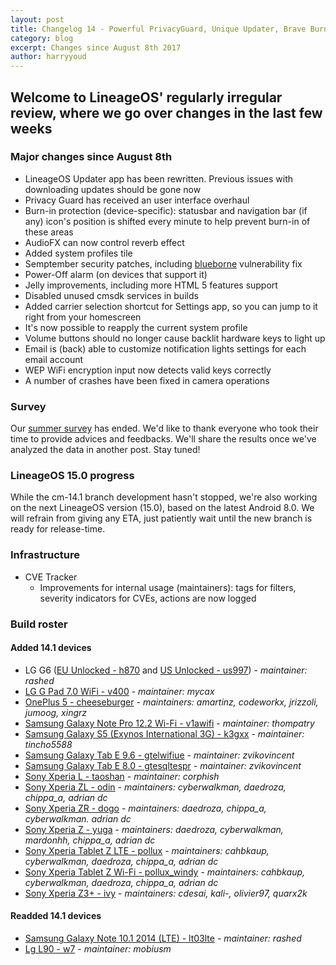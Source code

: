 ```yaml
---
layout: post
title: Changelog 14 - Powerful PrivacyGuard, Unique Updater, Brave Burn-in protection and Awesome AudioFX
category: blog
excerpt: Changes since August 8th 2017
author: harryyoud
---
```


## Welcome to LineageOS' regularly irregular review, where we go over changes in the last few weeks

### Major changes since August 8th

* LineageOS Updater app has been rewritten. Previous issues with downloading updates should be gone now
* Privacy Guard has received an user interface overhaul
* Burn-in protection (device-specific): statusbar and navigation bar (if any) icon's position is shifted every minute to help prevent burn-in of these areas
* AudioFX can now control reverb effect
* Added system profiles tile
* Semptember security patches, including [blueborne](https://www.armis.com/blueborne/) vulnerability fix
* Power-Off alarm (on devices that support it)
* Jelly improvements, including more HTML 5 features support
* Disabled unused cmsdk services in builds
* Added carrier selection shortcut for Settings app, so you can jump to it right from your homescreen
* It's now possible to reapply the current system profile
* Volume buttons should no longer cause backlit hardware keys to light up
* Email is (back) able to customize notification lights settings for each email account
* WEP WiFi encryption input now detects valid keys correctly
* A number of crashes have been fixed in camera operations

### Survey

Our [summer survey](https://www.lineageos.org/Summer-Survey/) has ended. We'd like to thank everyone who took their time to provide advices and feedbacks. We'll share the results once we've analyzed the data in another post. Stay tuned!

### LineageOS 15.0 progress

While the cm-14.1 branch development hasn't stopped, we're also working on the next LineageOS version (15.0), based on the latest Android 8.0. We will refrain from giving any ETA, just patiently wait until the new branch is ready for release-time.

### Infrastructure

* CVE Tracker
  * Improvements for internal usage (maintainers): tags for filters, severity indicators for CVEs, actions are now logged

### Build roster

#### Added 14.1 devices

* LG G6 ([EU Unlocked - h870](https://wiki.lineageos.org/devices/h870) and [US Unlocked - us997](https://wiki.lineageos.org/devices/us997)) - _maintainer: rashed_
* [LG G Pad 7.0 WiFi - v400](https://wiki.lineageos.org/devices/v400) - _maintainer: mycax_
* [OnePlus 5 - cheeseburger](https://wiki.lineageos.org/devices/cheeseburger) - _maintainers: amartinz, codeworkx, jrizzoli, jumoog, xingrz_
* [Samsung Galaxy Note Pro 12.2 Wi-Fi - v1awifi](https://wiki.lineageos.org/devices/v1awifi) - _maintainer: thompatry_
* [Samsung Galaxy S5 (Exynos International 3G) - k3gxx](https://wiki.lineageos.org/devices/v1awifi) - _maintainer: tincho5588_
* [Samsung Galaxy Tab E 9.6 - gtelwifiue](https://wiki.lineageos.org/devices/gtelwifiue) - _maintainer: zvikovincent_
* [Samsung Galaxy Tab E 8.0 - gtesqltespr](https://wiki.lineageos.org/devices/gtesqltespr) - _maintainer: zvikovincent_
* [Sony Xperia L - taoshan](https://wiki.lineageos.org/devices/taoshan) - _maintainer: corphish_
* [Sony Xperia ZL - odin](https://wiki.lineageos.org/devices/odin) - _maintainers: cyberwalkman, daedroza, chippa_a, adrian dc_
* [Sony Xperia ZR - dogo](https://wiki.lineageos.org/devices/dogo) - _maintainers: daedroza, chippa_a, cyberwalkman. adrian dc_
* [Sony Xperia Z - yuga](https://wiki.lineageos.org/devices/yuga) - _maintainers: daedroza, cyberwalkman, mardonhh, chippa_a, adrian dc_
* [Sony Xperia Tablet Z LTE - pollux](https://wiki.lineageos.org/devices/pollux) - _maintainers: cahbkaup, cyberwalkman, daedroza, chippa_a,  adrian dc_
* [Sony Xperia Tablet Z Wi-Fi - pollux_windy](https://wiki.lineageos.org/devices/pollux_windy) - _maintainers: cahbkaup, cyberwalkman, daedroza, chippa_a,  adrian dc_
* [Sony Xperia Z3+ - ivy](https://wiki.lineageos.org/devices/ivy) - _maintainers: cdesai, kali-, olivier97, quarx2k_

#### Readded 14.1 devices

* [Samsung Galaxy Note 10.1 2014 (LTE) - lt03lte](https://wiki.lineageos.org/devices/lt03lte) - _maintainer: rashed_
* [Lg L90 - w7](https://wiki.lineageos.org/devices/w7) - _maintainer: mobiusm_

